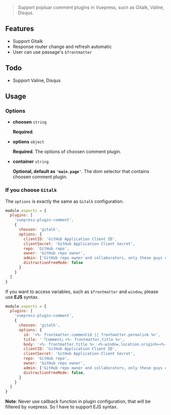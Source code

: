 > Support popluar comment plugins in Vuepress, sucn as Gitalk, Valine, Disqus.

## Features

- Support Gitalk
- Response router change and refresh automatic
- User can use passage's `$frontmatter`

## Todo

- Support Valine, Disqus

## Usage

### Options

- **choosen** `string`

  **Required**.

- **options** `object`

  **Required**. The options of choosen comment plugin.

- **container** `string`

  **Optional, default as `'main.page'`**. The dom selector that contains choosen comment plugin.


### If you choose `Gitalk`

The `options` is exactly the same as `Gitalk` configuration.

```javascript
module.exports = {
  plugins: [
    'vuepress-plugin-comment',
    {
      choosen: 'gitalk', 
      options: {
        clientID: 'GitHub Application Client ID',
        clientSecret: 'GitHub Application Client Secret',
        repo: 'GitHub repo',
        owner: 'GitHub repo owner',
        admin: ['GitHub repo owner and collaborators, only these guys can initialize github issues'],
        distractionFreeMode: false 
      }
    }
  ]
}
```

If you want to access variables, such as `$frontmatter` and `window`, please use **EJS** syntax.

```javascript
module.exports = {
  plugins: [
    'vuepress-plugin-comment',
    {
      choosen: 'gitalk', 
      options: {
        id: '<%- frontmatter.commentid || frontmatter.permalink %>',
        title: '「Comment」<%- frontmatter.title %>',
        body: '<%- frontmatter.title %>：<%-window.location.origin%><%- window.location.pathname %>',
        clientID: 'GitHub Application Client ID',
        clientSecret: 'GitHub Application Client Secret',
        repo: 'GitHub repo',
        owner: 'GitHub repo owner',
        admin: ['GitHub repo owner and collaborators, only these guys can initialize github issues'],
        distractionFreeMode: false,
      }
    }
  ]
}
```

**Note**: Never use callback function in plugin configuration, that will be filtered by vuepress. So I have to support EJS syntax.

